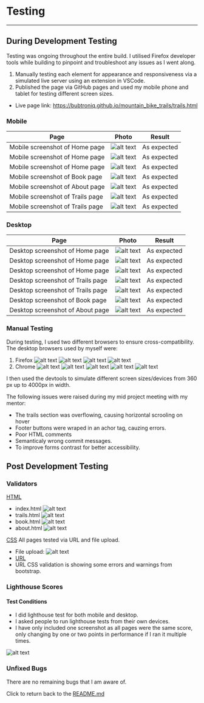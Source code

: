 # Testing
---
## During Development Testing

Testing was ongoing throughout the entire build. I utilised Firefox developer tools while building to pinpoint and troubleshoot any issues as I went along.
 1. Manually testing each element for appearance and responsiveness via a simulated live server using an extension in VSCode.
 2. Published the page via GitHub pages and used my mobile phone and tablet for testing different screen sizes.
 - Live page link: https://bubtroniq.github.io/mountain_bike_trails/trails.html

 ### Mobile
  |Page|Photo|Result|
  |-------------| -------------|------------|
  |Mobile screenshot of Home page|![alt text](documentation/mobile1.jpg "mobile screenshoots")| As expected |
  | Mobile screenshot of Home page | ![alt text](documentation/mobile2.jpg "mobile screenshoots") | As expected |
  | Mobile screenshot of Home page | ![alt text](documentation/mobile3.jpg "mobile screenshoots") | As expected |
  | Mobile screenshot of Book page | ![alt text](documentation/mobile5.jpg "mobile screenshoots") | As expected |
  | Mobile screenshot of About page | ![alt text](documentation/mobile6.jpg "mobile screenshoots") | As expected |
  | Mobile screenshot of Trails page | ![alt text](documentation/mobile7.jpg "mobile screenshoots") | As expected |
  | Mobile screenshot of Trails page | ![alt text](documentation/mobile8.jpg "mobile screenshoots") | As expected |

### Desktop
  |Page|Photo|Result|
  |-------------| -------------|------------|
  |Desktop screenshot of Home page|![alt text](documentation/desktop1.png "desktop screenshoots")| As expected |
  |Desktop screenshot of Home page|![alt text](documentation/desktop2.png "desktop screenshoots")| As expected |
  |Desktop screenshot of Home page|![alt text](documentation/desktop3.png "desktop screenshoots")| As expected |
  |Desktop screenshot of Trails page|![alt text](documentation/desktop4.png "desktop screenshoots")| As expected |
  |Desktop screenshot of Trails page|![alt text](documentation/desktop5.png "desktop screenshoots")| As expected |
  |Desktop screenshot of Book page|![alt text](documentation/desktop6.png "desktop screenshoots")| As expected |
  |Desktop screenshot of About page|![alt text](documentation/desktop7.png "desktop screenshoots")| As expected |


  
 
 
### Manual Testing
During testing, I used two different browsers to ensure cross-compatibility. The desktop browsers used by myself were:
 1. Firefox
 ![alt text](documentation/firefox1.png "browser screenshoots")
 ![alt text](documentation/firefox2.png "browser screenshoots")
 ![alt text](documentation/firefox3.png "browser screenshoots")
 ![alt text](documentation/firefox4.png "browser screenshoots")
 1. Chrome
 ![alt text](documentation/chrome1.png "browser screenshoots")
 ![alt text](documentation/chrome2.png "browser screenshoots")
 ![alt text](documentation/chrome3.png "browser screenshoots")
 ![alt text](documentation/chrome4.png "browser screenshoots")
 ![alt text](documentation/chrome5.png "browser screenshoots")

I then used the devtools to simulate different screen sizes/devices from 360 px up to 4000px in width.

The following issues were raised during my mid project meeting with my mentor:

* The trails section was overflowing, causing horizontal scrooling on hover
* Footer buttons were wraped in an achor tag, cauzing errors.
* Poor HTML comments
* Semanticaly wrong commit messages.
* To improve forms contrast for better accessibility.

## Post Development Testing

### Validators

[HTML](https://validator.w3.org/nu/)
- index.html
![alt text](documentation/indexhtmlvld.png "html validation")
- trails.html
![alt text](documentation/trailshtmlvld.png "html validation")
- book.html
![alt text](documentation/bookhtmlvld.png "html validation")
- about.html
![alt text](documentation/abouthtmlvld.png "html validation")

[CSS](https://jigsaw.w3.org/css-validator/)
All pages tested via URL and file upload.
 - File upload:
 ![alt text](documentation/cssmanvld.png "css validation")
 - [URL](https://jigsaw.w3.org/css-validator/validator?uri=https%3A%2F%2Fbubtroniq.github.io%2Fmountain_bike_trails)
 - URL CSS validation is showing some errors and warnings from bootstrap.


### Lighthouse Scores 
#### Test Conditions 
 - I did lighthouse test for both mobile and desktop.
 - I asked people to run lighthouse tests from their own devices.
 - I have only included one screenshot as all pages were the same score, only changing by one or two points in performance if I ran it multiple times.

![alt text](documentation/lhdesktop.jpg "lighthouse scores")


### Unfixed Bugs
There are no remaining bugs that I am aware of.




Click to return back to the [README.md](README.md)

